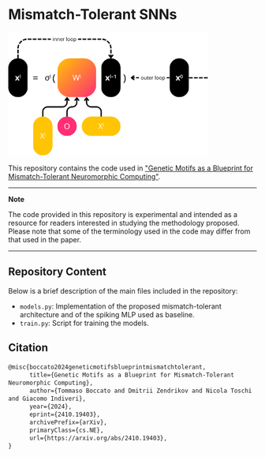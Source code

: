 # Mismatch-Tolerant SNNs

<img src="figs/architecture.png" height=250>

This repository contains the code used in ["Genetic Motifs as a Blueprint for Mismatch-Tolerant Neuromorphic Computing"](https://arxiv.org/abs/2410.19403).

---

**Note**

The code provided in this repository is experimental and intended as a resource for readers interested in studying the methodology proposed. Please note that some of the terminology used in the code may differ from that used in the paper.

---

## Repository Content

Below is a brief description of the main files included in the repository:
- `models.py`: Implementation of the proposed mismatch-tolerant architecture and of the spiking MLP used as baseline.
- `train.py`: Script for training the models.

## Citation

```
@misc{boccato2024geneticmotifsblueprintmismatchtolerant,
      title={Genetic Motifs as a Blueprint for Mismatch-Tolerant Neuromorphic Computing}, 
      author={Tommaso Boccato and Dmitrii Zendrikov and Nicola Toschi and Giacomo Indiveri},
      year={2024},
      eprint={2410.19403},
      archivePrefix={arXiv},
      primaryClass={cs.NE},
      url={https://arxiv.org/abs/2410.19403}, 
}
```
